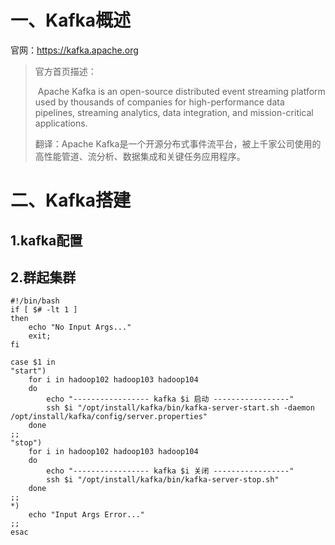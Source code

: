 # 一、Kafka概述

官网：https://kafka.apache.org



> 官方首页描述：
>
> ​		Apache Kafka is an open-source distributed event streaming platform used by thousands of companies for high-performance data pipelines, streaming analytics, data integration, and mission-critical applications.
>
> 翻译：Apache Kafka是一个开源分布式事件流平台，被上千家公司使用的高性能管道、流分析、数据集成和关键任务应用程序。

# 二、Kafka搭建

## 1.kafka配置

## 2.群起集群

```shell
#!/bin/bash
if [ $# -lt 1 ]
then
	echo "No Input Args..."
	exit;
fi

case $1 in
"start")
	for i in hadoop102 hadoop103 hadoop104
	do
		echo "----------------- kafka $i 启动 -----------------"
		ssh $i "/opt/install/kafka/bin/kafka-server-start.sh -daemon /opt/install/kafka/config/server.properties"
	done
;;
"stop")
	for i in hadoop102 hadoop103 hadoop104
	do
		echo "----------------- kafka $i 关闭 -----------------"
		ssh $i "/opt/install/kafka/bin/kafka-server-stop.sh"
	done
;;
*)
	echo "Input Args Error..."
;;
esac
```

